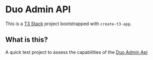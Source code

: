 # Duo Admin API

This is a [T3 Stack](https://create.t3.gg/) project bootstrapped with `create-t3-app`.

## What is this?

A quick test project to assess the capabilities of the [Duo Admin Api](https://duo.com/docs/adminapi)
